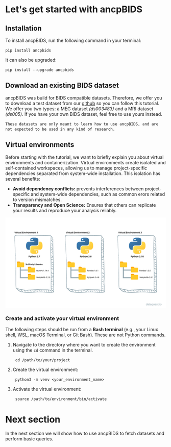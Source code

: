 # Let's get started with ancpBIDS

## Installation
To install ancpBIDS, run the following command in your terminal:

    pip install ancpbids

It can also be upgraded:

    pip install --upgrade ancpbids


## Download an existing BIDS dataset

ancpBIDS was build for BIDS compatible datasets. Therefore, we offer you to download a test dataset from our [github](https://github.com/ANCPLabOldenburg/ancp-bids-dataset) so you can follow this tutorial. We offer you two types: a MEG dataset *(ds003483)* and a MRI dataset *(ds005)*. If you have your own BIDS dataset, feel free to use yours instead. 

```{warning}
These datasets are only meant to learn how to use ancpBIDS, and are not expected to be used in any kind of research. 
```


## Virtual environments
Before starting with the tutorial, we want to briefly explain you about virtual environments and containerization.
Virtual environments create isolated and self-contained workspaces, allowing us to manage project-specific dependencies separated from system-wide installation. This isolation has several benefits:
- **Avoid dependency conflicts:** prevents interferences between project-specific and system-wide dependencies, such as common erors related to version mismatches.
- **Transparency and Open Science:** Ensures that others can replicate your results and reproduce your analysis reliably.

<img src="../static/environment.jpg" alt="bids-schema" width="600px" align="center">

### Create and activate your virtual environment
The following steps should be run from a **Bash terminal** (e.g.,  your Linux shell, WSL, macOS Terminal, or Git Bash). These are not Python commands.

1. Navigate to the directory where you want to create the environment using the `cd` command in the terminal.

        cd /path/to/your/project

3. Create the virtual environment:

        python3 -m venv <your_environment_name>

4. Activate the virtual environment:

        source /path/to/environment/bin/activate

# Next section
In the next section we will show how to use ancpBIDS to fetch datasets and perform basic queries.




